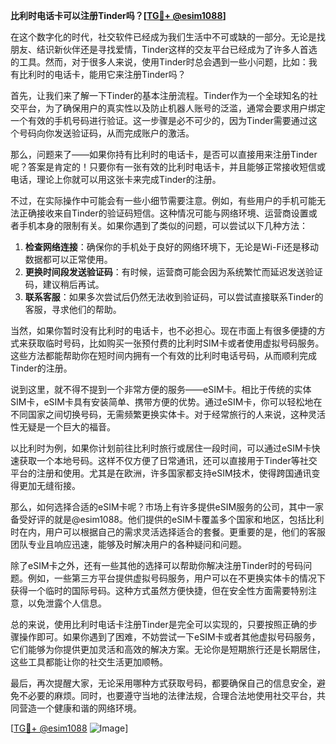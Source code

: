 **比利时电话卡可以注册Tinder吗？[[TG💪+ @esim1088](https://t.me/s/esim1088)]**

在这个数字化的时代，社交软件已经成为我们生活中不可或缺的一部分。无论是找朋友、结识新伙伴还是寻找爱情，Tinder这样的交友平台已经成为了许多人首选的工具。然而，对于很多人来说，使用Tinder时总会遇到一些小问题，比如：我有比利时的电话卡，能用它来注册Tinder吗？

首先，让我们来了解一下Tinder的基本注册流程。Tinder作为一个全球知名的社交平台，为了确保用户的真实性以及防止机器人账号的泛滥，通常会要求用户绑定一个有效的手机号码进行验证。这一步骤是必不可少的，因为Tinder需要通过这个号码向你发送验证码，从而完成账户的激活。

那么，问题来了——如果你持有比利时的电话卡，是否可以直接用来注册Tinder呢？答案是肯定的！只要你有一张有效的比利时电话卡，并且能够正常接收短信或电话，理论上你就可以用这张卡来完成Tinder的注册。

不过，在实际操作中可能会有一些小细节需要注意。例如，有些用户的手机可能无法正确接收来自Tinder的验证码短信。这种情况可能与网络环境、运营商设置或者手机本身的限制有关。如果你遇到了类似的问题，可以尝试以下几种方法：

1. **检查网络连接**：确保你的手机处于良好的网络环境下，无论是Wi-Fi还是移动数据都可以正常使用。
2. **更换时间段发送验证码**：有时候，运营商可能会因为系统繁忙而延迟发送验证码，建议稍后再试。
3. **联系客服**：如果多次尝试后仍然无法收到验证码，可以尝试直接联系Tinder的客服，寻求他们的帮助。

当然，如果你暂时没有比利时的电话卡，也不必担心。现在市面上有很多便捷的方式来获取临时号码，比如购买一张预付费的比利时SIM卡或者使用虚拟号码服务。这些方法都能帮助你在短时间内拥有一个有效的比利时电话号码，从而顺利完成Tinder的注册。

说到这里，就不得不提到一个非常方便的服务——eSIM卡。相比于传统的实体SIM卡，eSIM卡具有安装简单、携带方便的优势。通过eSIM卡，你可以轻松地在不同国家之间切换号码，无需频繁更换实体卡。对于经常旅行的人来说，这种灵活性无疑是一个巨大的福音。

以比利时为例，如果你计划前往比利时旅行或居住一段时间，可以通过eSIM卡快速获取一个本地号码。这样不仅方便了日常通讯，还可以直接用于Tinder等社交平台的注册和使用。尤其是在欧洲，许多国家都支持eSIM技术，使得跨国通讯变得更加无缝衔接。

那么，如何选择合适的eSIM卡呢？市场上有许多提供eSIM服务的公司，其中一家备受好评的就是@esim1088。他们提供的eSIM卡覆盖多个国家和地区，包括比利时在内，用户可以根据自己的需求灵活选择适合的套餐。更重要的是，他们的客服团队专业且响应迅速，能够及时解决用户的各种疑问和问题。

除了eSIM卡之外，还有一些其他的选择可以帮助你解决注册Tinder时的号码问题。例如，一些第三方平台提供虚拟号码服务，用户可以在不更换实体卡的情况下获得一个临时的国际号码。这种方式虽然方便快捷，但在安全性方面需要特别注意，以免泄露个人信息。

总的来说，使用比利时电话卡注册Tinder是完全可以实现的，只要按照正确的步骤操作即可。如果你遇到了困难，不妨尝试一下eSIM卡或者其他虚拟号码服务，它们能够为你提供更加灵活和高效的解决方案。无论你是短期旅行还是长期居住，这些工具都能让你的社交生活更加顺畅。

最后，再次提醒大家，无论采用哪种方式获取号码，都要确保自己的信息安全，避免不必要的麻烦。同时，也要遵守当地的法律法规，合理合法地使用社交平台，共同营造一个健康和谐的网络环境。

[[TG💪+ @esim1088](https://t.me/s/esim1088) ![Image](https://i.postimg.cc/4NQfJmqS/Snipaste-2025-05-13-00-14-12.png)]